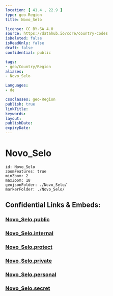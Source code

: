 ```yaml
---
location: [ 41.4 , 22.9 ] 
type: geo-Region
title: Novo_Selo

license: CC BY-SA 4.0
source: https://datahub.io/core/country-codes
isDeleted: false
isReadOnly: false
draft: false
confidential: public

tags:
- geo/Country/Region
aliases:
- Novo_Selo

Languages:
- de

cssclasses: geo-Region
publish: true
linkTitle: 
keywords: 
layout: 
publishDate: 
expiryDate: 
---
```


# Novo_Selo

```leaflet
id: Novo_Selo
zoomFeatures: true 
minZoom: 2 
maxZoom: 18
geojsonFolder: ./Novo_Selo/
markerFolder: ./Novo_Selo/
```


## Confidential Links & Embeds: 

### [Novo_Selo.public](/_public/\Earth\Continent\Europe\Europe~South\Macedonia~North\Municipalities~MacedoniaNovo_Selo.public.md) 

### [Novo_Selo.internal](/_internal/\Earth\Continent\Europe\Europe~South\Macedonia~North\Municipalities~MacedoniaNovo_Selo.internal.md) 

### [Novo_Selo.protect](/_protect/\Earth\Continent\Europe\Europe~South\Macedonia~North\Municipalities~MacedoniaNovo_Selo.protect.md) 

### [Novo_Selo.private](/_private/\Earth\Continent\Europe\Europe~South\Macedonia~North\Municipalities~MacedoniaNovo_Selo.private.md) 

### [Novo_Selo.personal](/_personal/\Earth\Continent\Europe\Europe~South\Macedonia~North\Municipalities~MacedoniaNovo_Selo.personal.md) 

### [Novo_Selo.secret](/_secret/\Earth\Continent\Europe\Europe~South\Macedonia~North\Municipalities~MacedoniaNovo_Selo.secret.md)

